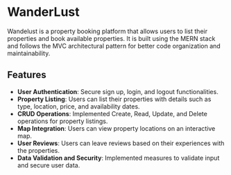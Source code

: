 # WanderLust

Wandelust is a property booking platform that allows users to list their properties and book available properties. It is built using the MERN stack and follows the MVC architectural pattern for better code organization and maintainability.

## Features

- **User Authentication**: Secure sign up, login, and logout functionalities.
- **Property Listing**: Users can list their properties with details such as type, location, price, and availability dates.
- **CRUD Operations**: Implemented Create, Read, Update, and Delete operations for property listings.
- **Map Integration**: Users can view property locations on an interactive map.
- **User Reviews**: Users can leave reviews based on their experiences with the properties.
- **Data Validation and Security**: Implemented measures to validate input and secure user data.
